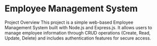 # Employee Management System

Project Overview
This project is a simple web-based Employee Management System built with Node.js and Express.js. It allows users to manage employee information through CRUD operations (Create, Read, Update, Delete) and includes authentication features for secure access.
